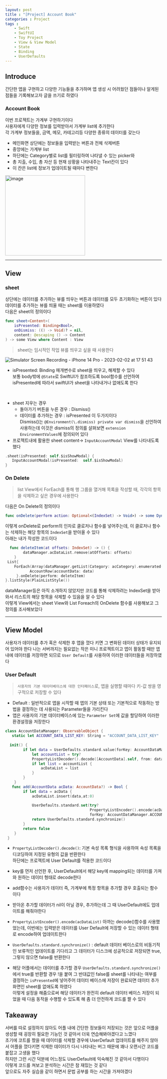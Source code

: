 ```yaml
---
layout: post
title : "[Project] Account Book"
categories : Project
tags : 
    - Swift
    - SwiftUI
    - Toy Project
    - View & View Model
    - State
    - Binding
    - UserDefaults
---
```

## Introduce
간단한 앱을 구현하고 다양한 기능들을 추가하며 앱 생성 시 어려웠던 점들이나 알게된 점들을 기록해보고자 글을 쓰기로 하였다


### Account Book
이번 프로젝트는 가계부 구현하기이다    
사용자에게 다양한 정보를 입력받아서 가계부 list에 추가한다   
각 가계부 정보들을, 금액, 메모, 카테고리등 다양한 종류의 데이터를 갖는다   
- 메인화면 상단에는 정보들을 입력받는 버튼과 전체 삭제버튼
- 중앙에는 가계부 list
- 하단에는 Category별로 list를 필터링하여 나타낼 수 있는 picker와   
- 총 지출, 수입, 총 자산 등 현재 상황을 나타내주는 Text칸이 있다   
- 이 칸은 list에 정보가 업데이트될 때마다 변한다   
<img width="257" alt="image" src="https://user-images.githubusercontent.com/110437548/216274396-382fb337-0ef3-49ae-8cbf-6268fe485d1e.png">   

* * *   
## View
### sheet
상단에는 데이터를 추가하는 뷰를 띄우는 버튼과 데이터를 모두 초기화하는 버튼이 있다  
데이터를 추가하는 뷰를 띄울 때는 sheet를 이용하였다   
다음은 sheet의 정의이다 
```swift
func sheet<Content>(
    isPresented: Binding<Bool>,
    onDismiss: (() -> Void)? = nil,
    content: @escaping () -> Content
) -> some View where Content : View
```
> sheet는 임시적인 작업 뷰를 띄우고 싶을 때 사용한다      


![Simulator Screen Recording - iPhone 14 Pro - 2023-02-02 at 17 51 43](https://user-images.githubusercontent.com/110437548/216276667-69fbadfe-271c-4571-9dfd-effc797906a3.gif)     

- isPresented: Binding<Bool> 매개변수로 sheet을 띄우고, 해제할 수 있다   
보통 body밖에 `@State`로 SwiftUI가 참조하도록 bool함수를 선언하여 isPresented에 따라서 swiftUI가 sheet을 나타내거나 없애도록 한다       
<br>    
  
  
- sheet 지우는 경우
  - 돌아가기 버튼을 누른 경우 : Dismiss()
  - 데이터를 추가하는 경우 : isPresented
  이 두가지이다    
  Dismiss()는 ```@Environment(\.dismiss) private var dismiss```을 선언하여 사용하는데 이것은 dismiss의 정의를 살펴보면  `extension EnvironmentValues`에 정의되어 있다   
- 프로젝트내에 활용한 sheet content->  `InputAccountModal` View를 나타내도록 했다
 ```swift
.sheet(isPresented: self.$isShowModal) {
    InputAccountModal(isPresented:  self.$isShowModal)
}
 ```

### On Delete
> list View에서 ForEach를 통해 행 그룹을 열거해 목록을 작성할 때, 각각의 항목을 삭제하고 싶은 경우에 사용한다   
  
다음은 On Delete의 정의이다 
```swift
func onDelete(perform action: Optional<(IndexSet) -> Void>) -> some DynamicViewContent
```
이렇게 onDelete로 perform의 인자로 클로저나 함수를 넣어주는데, 이 클로저나 함수는 삭제하는 해당 항목의 `IndexSet`을 받아올 수 있다   
아래는 내가 작성한 코드이다    
  
```swift
  func deleteItem(at offsets: IndexSet) -> () {
        dataManager.acDataList.remove(atOffsets: offsets)
    }
 List{
    ForEach(Array(dataManager.getList(Category: acCategory).enumerated()), id:\.offset) {idx, data in
           AccountRow(accountData: data)
     }.onDelete(perform: deleteItem)
}.listStyle(PlainListStyle())
```
dataManager등은 아직 소개하지 않았지만 코드를 통해 삭제하려는 IndexSet을 받아와서 리스트의 해당 항목을 삭제할 수 있음을 알 수 있다   
이렇게 View에서는 sheet View와 List Foreach의 OnDelete 함수를 사용해보고 그 정의를 조사해보았다   
  
* * *    
## View Model
사용자가 데이터를 추가 혹은 삭제한 후 앱을 껐다 키면 그 변화된 데이터 상태가 유지되어 있어야 한다
나는 서버까지는 필요없는 작은 미니 프로젝트이고 앱이 활동할 때만 앱 내에 데이터를 저장하면 되므로 `User Default`를 사용하여 이러한 데이터들을 저장하였다 
  
### User Default
> `사용자의 기본 데이터베이스에 대한 인터페이스`로, 앱을 실행할 때마다 키-값 쌍을 영구적으로 저장할 수 있다   
- Default : 일반적으로 앱을 시작할 때 앱의 기본 상태 또는 기본적으로 작동하는 방법을 결정하는 데 사용되는 Parameter들을 가리킨다     
- 앱은 사용자의 기본 데이터베이스에 있는 `Parameter Set`에 값을 할당하여 이러한 환경설정을 저장한다 

```swift
class AccountDataManager: ObservableObject {
   static let ACCOUNT_DATA_LIST_KEY: String = "ACCOUNT_DATA_LIST_KEY"
  
  init() {
        if let data = UserDefaults.standard.value(forKey: AccountDataManager.ACCOUNT_DATA_LIST_KEY) as? Data{
            let accountList = try?
            PropertyListDecoder().decode([AccountData].self, from: data)
            if let list = accountList {
                acDataList = list
            }
        }
    }
   func add(AccountData acData: AccountData?) -> Bool {
        if let data = acData {
            acDataList.insert(data,at:0)
            
            UserDefaults.standard.set(try?
                                      PropertyListEncoder().encode(acDataList),
                                      forKey: AccountDataManager.ACCOUNT_DATA_LIST_KEY)
            return UserDefaults.standard.synchronize()
        }
        return false
    }
 }
```    
- `PropertyListDecoder().decode()`: 기본 속성 목록 형식을 사용하여 속성 목록을 디코딩하여 지정된 유형의 값을 반환한다   
하단에는 프로젝트에 User Default를 적용한 코드이다     
- key를 먼저 선언한 후, UserDefault에서 해당 key에 mapping되는 데이터를 가져와 원하는 데이터 형태로 decode한다   

- add함수는 사용자가 데이터 즉, 가계부에 특정 항목을 추가할 경우 호출되는 함수이다    
- 받아온 추가할 데이터가 nil이 아닐 경우, 추가하는데 그 때 UserDefault에도 업데이트를 해줘야한다    
- `PropertyListEncoder().encode(acDataList)` 아까는 decode()함수를 사용했었는데, 이번에는 입력받은 데이터를 User Default에 저장할 수 있는 데이터 형태로 encode하여 업데이트한다    
- `UserDefaults.standard.synchronize()` : default 데이터 베이스로의 비동기적인 보류적인 업데이트를 기다리고 그 데이터가 디스크에 성공적으로 저장되면 true, 그렇지 않으면 false를 반환한다   
- 해당 어플에서는 데이터를 추가할 경우 `UserDefaults.standard.synchronize()`에서 true를 반환할 경우 !을 붙여 그 반대값인 false를 sheet를 나타내는 여부를 결정하는 `isPresented`에 넣어주어 데이터 베이스에 저장이 완료되면 데이터 추가 화면인 sheet를 없애도록 하였다   
이렇게 설정을 해줌으로써 해당 데이터가 완전히 default 데이터 베이스 저장이 되었을 때 다음 동작을 수행할 수 있도록 해 좀 더 안전하게 코드를 짤 수 있다  

## Takeaway 
서버를 따로 설정하지 않아도 어플 내에 간단한 정보들이 저장되는 것은 앞으로 어플을 생성할 때 굉장히 필요한 기능인 것 같아서 더욱 연습해봐야겠다고 느꼈다   
초기에 코트를 짰을 때 데이터를 삭제할 경우에 UserDefault 업데이트를 해주지 않아서 어플을 껐다키면 삭제한 데이터가 다시 나타내는 버그 때문에 꽤나 오랜시간 코드를 붙잡고 고생을 했다   
하지만 그런 시간 덕분에 어느정도 UserDefault에 익숙해진 것 같아서 다행이다    
이렇게 코드를 쳐보고 분석하는 시간은 참 재밌는 것 같다   
앞으로도 자주 실습을 같이 하면서 문법 공부를 하는 시간을 가져야겠다    
